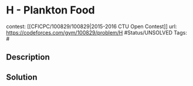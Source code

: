 # H - Plankton Food

contest: [[CFICPC/100829/100829|2015-2016 CTU Open Contest]]
url: https://codeforces.com/gym/100829/problem/H
#Status/UNSOLVED
Tags: #

## Description

## Solution

